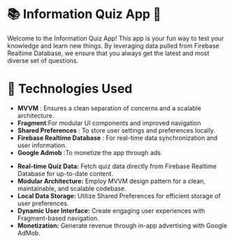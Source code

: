 # 📚 Information Quiz App 🎉
Welcome to the Information Quiz App! This app is your fun way to test your knowledge and learn new things. By leveraging data pulled from Firebase Realtime Database, we ensure that you always get the latest and most diverse set of questions.

# 🔧 Technologies Used
- **MVVM** : Ensures a clean separation of concerns and a scalable architecture.
- **Fragment**:For modular UI components and improved navigation
- **Shared Preferences** : To store user settings and preferences locally.
- **Firebase Realtime Database** : For real-time data synchronization and user information.
- **Google Admob** :To monetize the app through ads.


* **Real-time Quiz Data:** Fetch quiz data directly from Firebase Realtime Database for up-to-date content.
* **Modular Architecture:** Employ MVVM design pattern for a clean, maintainable, and scalable codebase.
* **Local Data Storage:** Utilize Shared Preferences for efficient storage of user preferences.
* **Dynamic User Interface:** Create engaging user experiences with Fragment-based navigation.
* **Monetization:** Generate revenue through in-app advertising with Google AdMob.



